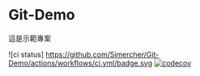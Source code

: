 # Git-Demo

這是示範專案

![ci status] https://github.com/Simercher/Git-Demo/actions/workflows/ci.yml/badge.svg
[![codecov](https://codecov.io/gh/Simercher/Git-Demo/branch/master/graph/badge.svg?token=MIFQGDWLZ0)](https://codecov.io/gh/Simercher/Git-Demo)
